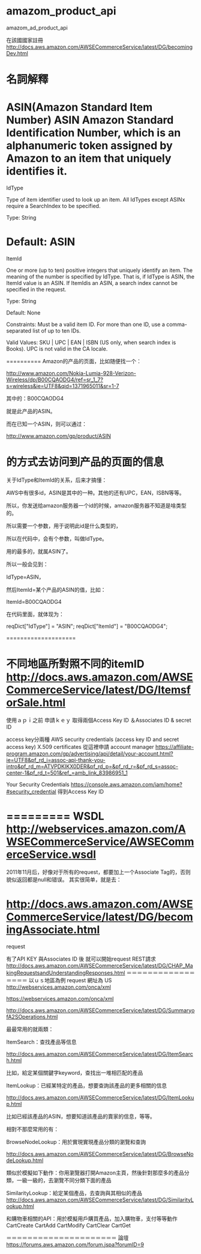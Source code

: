 # amazom_product_api
amazom_ad_product_api


在該國國家註冊
http://docs.aws.amazon.com/AWSECommerceService/latest/DG/becomingDev.html

名詞解釋
==============
ASIN(Amazon Standard Item Number)
ASIN
Amazon Standard Identification Number, which is an alphanumeric token assigned by Amazon to an item that uniquely identifies it.
==============
IdType

Type of item identifier used to look up an item. All IdTypes except ASINx require a SearchIndex to be specified.

Type: String

Default: ASIN
==============
ItemId

One or more (up to ten) positive integers that uniquely identify an item. The meaning of the number is specified by IdType. That is, if IdType is ASIN, the ItemId value is an ASIN. If ItemIdis an ASIN, a search index cannot be specified in the request.

Type: String

Default: None

Constraints: Must be a valid item ID. For more than one ID, use a comma-separated list of up to ten IDs.


Valid Values: SKU | UPC | EAN | ISBN (US only, when search index is Books). UPC is not valid in the CA locale.

==========
Amazon的产品的页面，比如随便找一个：

http://www.amazon.com/Nokia-Lumia-928-Verizon-Wireless/dp/B00CQAODG4/ref=sr_1_7?s=wireless&ie=UTF8&qid=1371965011&sr=1-7

其中的：B00CQAODG4

就是此产品的ASIN。

而在已知一个ASIN，则可以通过：

http://www.amazon.com/gp/product/ASIN

的方式去访问到产品的页面的信息
============
关于IdType和ItemId的关系，后来才搞懂：

AWS中有很多id，ASIN是其中的一种。其他的还有UPC，EAN，ISBN等等。

所以，你发送给amazon服务器一个id的时候，amazon服务器不知道是啥类型的。

所以需要一个参数，用于说明此id是什么类型的，

所以在代码中，会有个参数，叫做IdType。

用的最多的，就属ASIN了。

所以一般会见到：

IdType=ASIN，

然后ItemId=某个产品的ASIN的值，比如：

ItemId=B00CQAODG4

在代码里面，就体现为：

reqDict["IdType"] = "ASIN";
reqDict["ItemId"] = "B00CQAODG4";

====================

不同地區所對照不同的itemID
http://docs.aws.amazon.com/AWSECommerceService/latest/DG/ItemsforSale.html
============

使用ａｐｉ之前 申請ｋｅｙ
取得兩個Access Key ID ＆Associates ID & secret ID

access key分兩種
AWS security credentials (access key ID and secret access key)
X.509 certificates
從這裡申請
account manager
https://affiliate-program.amazon.com/gp/advertising/api/detail/your-account.html?ie=UTF8&pf_rd_i=assoc-api-thank-you-intro&pf_rd_m=ATVPDKIKX0DER&pf_rd_p=&pf_rd_r=&pf_rd_s=assoc-center-1&pf_rd_t=501&ref_=amb_link_83986951_1

Your Security Credentials
https://console.aws.amazon.com/iam/home?#security_credential
得到Access Key ID

=========
WSDL
http://webservices.amazon.com/AWSECommerceService/AWSECommerceService.wsdl
=========
2011年11月后，好像对于所有的request，都要加上一个Associate Tag的，否则貌似返回都是null和错误。
其实很简单，就是去：

http://docs.aws.amazon.com/AWSECommerceService/latest/DG/becomingAssociate.html
=========
request

有了API KEY 與Associates ID 後 就可以開始request
REST請求
http://docs.aws.amazon.com/AWSECommerceService/latest/DG/CHAP_MakingRequestsandUnderstandingResponses.html
＝＝＝＝＝＝＝＝＝＝＝＝＝＝＝＝＝
以ｕｓ地區為例 request 網址為
US
http://webservices.amazon.com/onca/xml

https://webservices.amazon.com/onca/xml

http://docs.aws.amazon.com/AWSECommerceService/latest/DG/SummaryofA2SOperations.html


最最常用的就兩類：

ItemSearch：查找產品等信息

http://docs.aws.amazon.com/AWSECommerceService/latest/DG/ItemSearch.html


比如，給定某個關鍵字keyword，查找出一堆相匹配的產品

ItemLookup：已經某特定的產品，想要查詢該產品的更多相關的信息

http://docs.aws.amazon.com/AWSECommerceService/latest/DG/ItemLookup.html

比如已經該產品的ASIN，想要知道該產品的賣家的信息，等等。


相對不那麼常用的有：

BrowseNodeLookup：用於實現實現產品分類的瀏覽和查詢

http://docs.aws.amazon.com/AWSECommerceService/latest/DG/BrowseNodeLookup.html

類似於模擬如下動作：你用瀏覽器打開Amazon主頁，然後針對那麼多的產品分類，一級一級的，去瀏覽不同分類下面的產品


SimilarityLookup：給定某個產品，去查詢與其相似的產品
http://docs.aws.amazon.com/AWSECommerceService/latest/DG/SimilarityLookup.html


和購物車相關的API：用於模擬用戶購買產品，加入購物車，支付等等動作
CartCreate
CartAdd
CartModify
CartClear
CartGet

＝＝＝＝＝＝＝＝＝＝＝＝＝＝＝＝＝＝＝＝＝
論壇
https://forums.aws.amazon.com/forum.jspa?forumID=9


